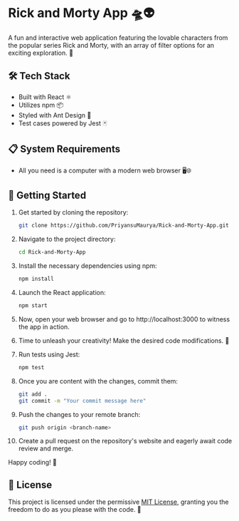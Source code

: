  # Rick and Morty App 🛸👽

A fun and interactive web application featuring the lovable characters from the popular series Rick and Morty, with an array of filter options for an exciting exploration. 🚀

## 🛠️ Tech Stack

- Built with React ⚛️
- Utilizes npm 📦
- Styled with Ant Design 🐜
- Test cases powered by Jest 🃏

## 📋 System Requirements

- All you need is a computer with a modern web browser 🖥️🌐

## 🚀 Getting Started

1. Get started by cloning the repository:
   ```bash
   git clone https://github.com/PriyansuMaurya/Rick-and-Morty-App.git
   ```

2. Navigate to the project directory:
   ```bash
   cd Rick-and-Morty-App
   ```

3. Install the necessary dependencies using npm:
   ```bash
   npm install
   ```

4. Launch the React application:
   ```bash
   npm start
   ```

5. Now, open your web browser and go to http://localhost:3000 to witness the app in action.

6. Time to unleash your creativity! Make the desired code modifications. 🎨

7. Run tests using Jest:
   ```bash
   npm test
   ```

8. Once you are content with the changes, commit them:
   ```bash
   git add .
   git commit -m "Your commit message here"
   ```

9. Push the changes to your remote branch:
   ```bash
   git push origin <branch-name>
   ```

10. Create a pull request on the repository's website and eagerly await code review and merge.

Happy coding! 🚀

<!-- ## 🤝 Contributing

Please read [CONTRIBUTING.md](CONTRIBUTING.md) for details on our code of conduct and the process for submitting pull requests to us. -->

## 📝 License

This project is licensed under the permissive [MIT License](LICENSE), granting you the freedom to do as you please with the code. 📄